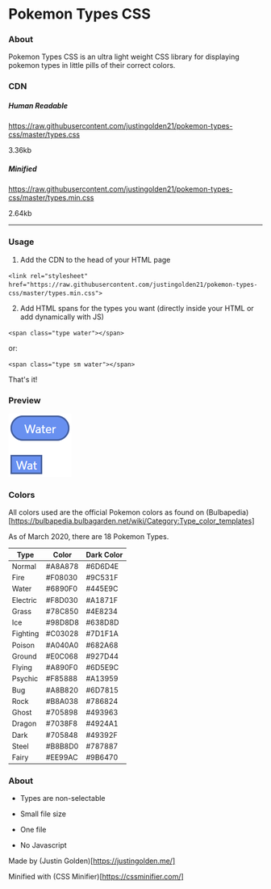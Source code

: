 # Pokemon Types CSS

### About

Pokemon Types CSS is an ultra light weight CSS library for displaying pokemon types in little pills of their correct colors.

### CDN

##### Human Readable

https://raw.githubusercontent.com/justingolden21/pokemon-types-css/master/types.css

3.36kb

##### Minified

https://raw.githubusercontent.com/justingolden21/pokemon-types-css/master/types.min.css

2.64kb

<hr>

### Usage

1. Add the CDN to the head of your HTML page

`<link rel="stylesheet" href="https://raw.githubusercontent.com/justingolden21/pokemon-types-css/master/types.min.css">`

2. Add HTML spans for the types you want (directly inside your HTML or add dynamically with JS)

`<span class="type water"></span>`

or:

`<span class="type sm water"></span>`

That's it!

### Preview

<img src="type-preview.png">

### Colors

All colors used are the official Pokemon colors as found on (Bulbapedia)[https://bulbapedia.bulbagarden.net/wiki/Category:Type_color_templates]

As of March 2020, there are 18 Pokemon Types.

| Type     | Color   | Dark Color |
|----------|---------|------------|
| Normal   | #A8A878 | #6D6D4E    |
| Fire     | #F08030 | #9C531F    |
| Water    | #6890F0 | #445E9C    |
| Electric | #F8D030 | #A1871F    |
| Grass    | #78C850 | #4E8234    |
| Ice      | #98D8D8 | #638D8D    |
| Fighting | #C03028 | #7D1F1A    |
| Poison   | #A040A0 | #682A68    |
| Ground   | #E0C068 | #927D44    |
| Flying   | #A890F0 | #6D5E9C    |
| Psychic  | #F85888 | #A13959    |
| Bug      | #A8B820 | #6D7815    |
| Rock     | #B8A038 | #786824    |
| Ghost    | #705898 | #493963    |
| Dragon   | #7038F8 | #4924A1    |
| Dark     | #705848 | #49392F    |
| Steel    | #B8B8D0 | #787887    |
| Fairy    | #EE99AC | #9B6470    |

### About

* Types are non-selectable

* Small file size

* One file

* No Javascript

Made by (Justin Golden)[https://justingolden.me/]

Minified with (CSS Minifier)[https://cssminifier.com/]
